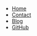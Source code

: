 <div id="main-navigation">
    <div id="toggle-wrapper">
        <div>
            <div tabindex="0" class="js-toggle-nav burger-icon">
                <div></div>
                <div></div>
                <div></div>
            </div>
        </div>
    </div>
    <div class="center-center-wrapper">
        <div class="center-center-container">
            <ul>
                <li><a href="/">Home</a></li>
                <li><a href="/contact">Contact</a></li>
                <li><a href="/blog">Blog</a></li>
				<li><a href="https://github.com/michorvath" target="_BLANK">GitHub</a></li>
                <!-- <li><a href="http://mc-map.michorvath.com">Minecraft</a></li> -->
            </ul>
        </div>
    </div>
</div>
